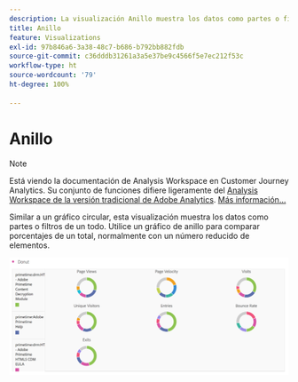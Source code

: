 ```yaml
---
description: La visualización Anillo muestra los datos como partes o filtros de un todo.
title: Anillo
feature: Visualizations
exl-id: 97b846a6-3a38-48c7-b686-b792bb882fdb
source-git-commit: c36dddb31261a3a5e37be9c4566f5e7ec212f53c
workflow-type: ht
source-wordcount: '79'
ht-degree: 100%

---
```


# Anillo

>[!NOTE]
>
>Está viendo la documentación de Analysis Workspace en Customer Journey Analytics. Su conjunto de funciones difiere ligeramente del [Analysis Workspace de la versión tradicional de Adobe Analytics](https://experienceleague.adobe.com/docs/analytics/analyze/analysis-workspace/home.html?lang=es). [Más información...](/help/getting-started/cja-aa.md)

Similar a un gráfico circular, esta visualización muestra los datos como partes o filtros de un todo. Utilice un gráfico de anillo para comparar porcentajes de un total, normalmente con un número reducido de elementos.

![](assets/donut.png)
